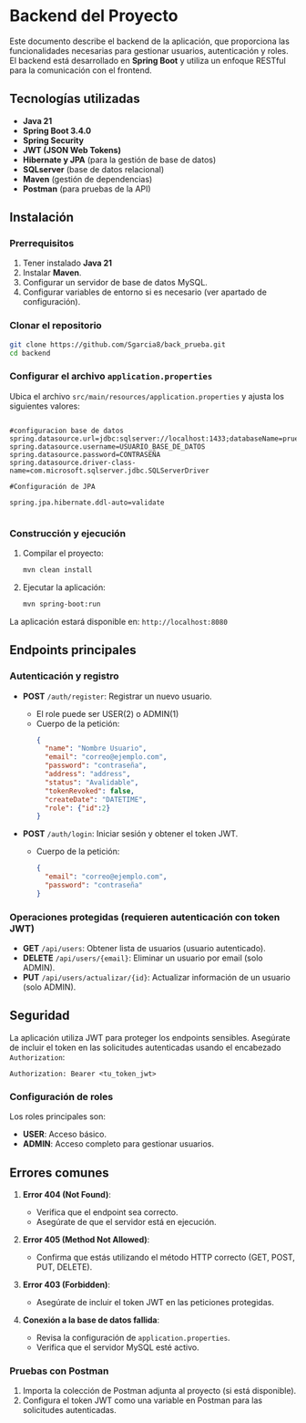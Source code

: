 # Backend del Proyecto

Este documento describe el backend de la aplicación, que proporciona las funcionalidades necesarias para gestionar usuarios, autenticación y roles. El backend está desarrollado en **Spring Boot** y utiliza un enfoque RESTful para la comunicación con el frontend.

## Tecnologías utilizadas

- **Java 21**
- **Spring Boot 3.4.0**
- **Spring Security**
- **JWT (JSON Web Tokens)**
- **Hibernate y JPA** (para la gestión de base de datos)
- **SQLserver** (base de datos relacional)
- **Maven** (gestión de dependencias)
- **Postman** (para pruebas de la API)

## Instalación

### Prerrequisitos

1. Tener instalado **Java 21**
2. Instalar **Maven**.
3. Configurar un servidor de base de datos MySQL.
4. Configurar variables de entorno si es necesario (ver apartado de configuración).

### Clonar el repositorio

```bash
git clone https://github.com/Sgarcia8/back_prueba.git
cd backend
```

### Configurar el archivo `application.properties`

Ubica el archivo `src/main/resources/application.properties` y ajusta los siguientes valores:

```properties

#configuracion base de datos
spring.datasource.url=jdbc:sqlserver://localhost:1433;databaseName=prueba;encrypt=true;trustServerCertificate=true
spring.datasource.username=USUARIO_BASE_DE_DATOS
spring.datasource.password=CONTRASEÑA
spring.datasource.driver-class-name=com.microsoft.sqlserver.jdbc.SQLServerDriver

#Configuración de JPA

spring.jpa.hibernate.ddl-auto=validate


```

### Construcción y ejecución

1. Compilar el proyecto:
   ```bash
   mvn clean install
   ```

2. Ejecutar la aplicación:
   ```bash
   mvn spring-boot:run
   ```

La aplicación estará disponible en: `http://localhost:8080`

## Endpoints principales

### Autenticación y registro

- **POST** `/auth/register`: Registrar un nuevo usuario.
  - El role puede ser USER(2) o ADMIN(1)
  - Cuerpo de la petición:
    ```json
    {
      "name": "Nombre Usuario",
      "email": "correo@ejemplo.com",
      "password": "contraseña",
      "address": "address",
      "status": "Avalidable",
      "tokenRevoked": false,
      "createDate": "DATETIME",
      "role": {"id":2} 
    }
    ```

- **POST** `/auth/login`: Iniciar sesión y obtener el token JWT.
  - Cuerpo de la petición:
    ```json
    {
      "email": "correo@ejemplo.com",
      "password": "contraseña"
    }
    ```


### Operaciones protegidas (requieren autenticación con token JWT)

- **GET** `/api/users`: Obtener lista de usuarios (usuario autenticado).
- **DELETE** `/api/users/{email}`: Eliminar un usuario por email (solo ADMIN).
- **PUT** `/api/users/actualizar/{id}`: Actualizar información de un usuario (solo ADMIN).

## Seguridad

La aplicación utiliza JWT para proteger los endpoints sensibles. Asegúrate de incluir el token en las solicitudes autenticadas usando el encabezado `Authorization`:

```
Authorization: Bearer <tu_token_jwt>
```

### Configuración de roles
Los roles principales son:

- **USER**: Acceso básico.
- **ADMIN**: Acceso completo para gestionar usuarios.

## Errores comunes

1. **Error 404 (Not Found)**:
   - Verifica que el endpoint sea correcto.
   - Asegúrate de que el servidor está en ejecución.

2. **Error 405 (Method Not Allowed)**:
   - Confirma que estás utilizando el método HTTP correcto (GET, POST, PUT, DELETE).

3. **Error 403 (Forbidden)**:
   - Asegúrate de incluir el token JWT en las peticiones protegidas.

4. **Conexión a la base de datos fallida**:
   - Revisa la configuración de `application.properties`.
   - Verifica que el servidor MySQL esté activo.


### Pruebas con Postman

1. Importa la colección de Postman adjunta al proyecto (si está disponible).
2. Configura el token JWT como una variable en Postman para las solicitudes autenticadas.


